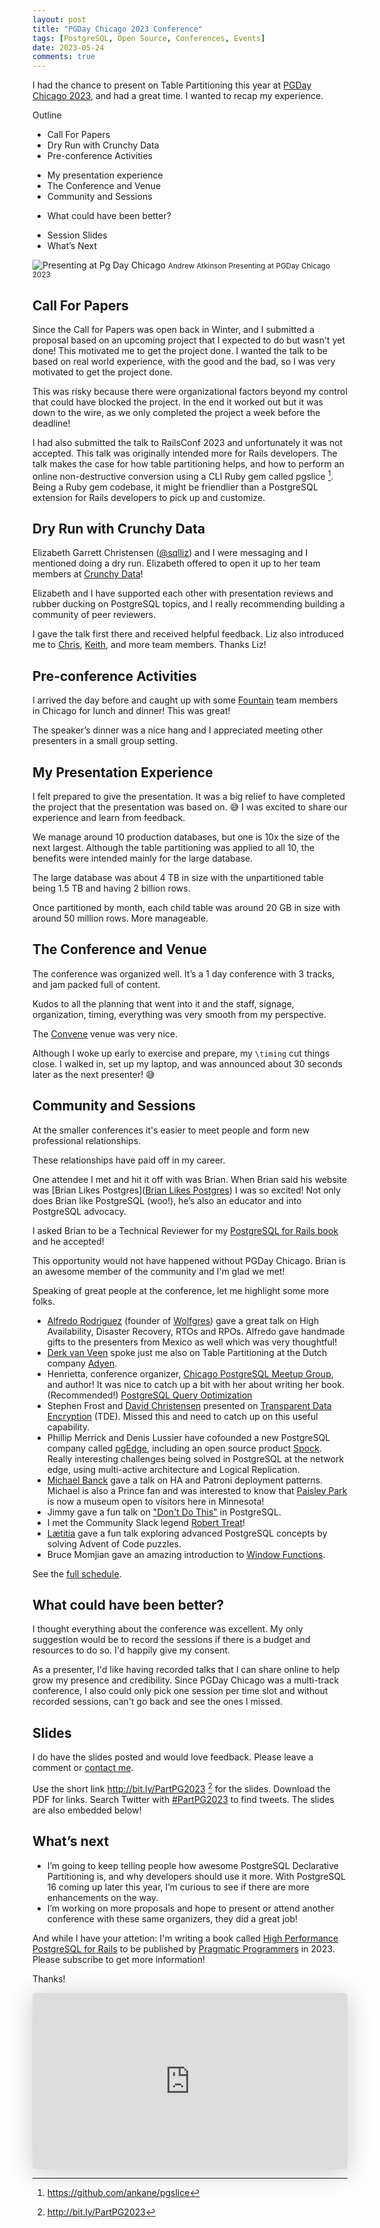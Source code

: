 ```yaml
---
layout: post
title: "PGDay Chicago 2023 Conference"
tags: [PostgreSQL, Open Source, Conferences, Events]
date: 2023-05-24
comments: true
---
```


I had the chance to present on Table Partitioning this year at [PGDay Chicago 2023](https://2023.pgdaychicago.org), and had a great time. I wanted to recap my experience.

Outline

* Call For Papers
* Dry Run with Crunchy Data
* Pre-conference Activities
- My presentation experience
- The Conference and Venue
- Community and Sessions
* What could have been better?
- Session Slides
- What’s Next

![Presenting at Pg Day Chicago](/assets/images/pgday-chicago-andrew-atkinson-2023.jpg)
<small>Andrew Atkinson Presenting at PGDay Chicago 2023</small>

## Call For Papers
Since the Call for Papers was open back in Winter, and I submitted a proposal based on an upcoming project that I expected to do but wasn't yet done! This motivated me to get the project done. I wanted the talk to be based on real world experience, with the good and the bad, so I was very motivated to get the project done.

This was risky because there were organizational factors beyond my control that could have blocked the project. In the end it worked out but it was down to the wire, as we only completed the project a week before the deadline!

I had also submitted the talk to RailsConf 2023 and unfortunately it was not accepted. This talk was originally intended more for Rails developers. The talk makes the case for how table partitioning helps, and how to perform an online non-destructive conversion using a CLI Ruby gem called pgslice [^pgslice]. Being a Ruby gem codebase, it might be friendlier than a PostgreSQL extension for Rails developers to pick up and customize.


## Dry Run with Crunchy Data
Elizabeth Garrett Christensen ([@sqlliz](https://twitter.com/sqlliz)) and I were messaging and I mentioned doing a dry run. Elizabeth offered to open it up to her team members at [Crunchy Data](https://www.crunchydata.com)!

Elizabeth and I have supported each other with presentation reviews and rubber ducking on PostgreSQL topics, and I really recommending building a community of peer reviewers.

I gave the talk first there and received helpful feedback. Liz also introduced me to [Chris](https://www.crunchydata.com/blog/author/christopher-winslett), [Keith](https://github.com/keithf4), and more team members. Thanks Liz!


## Pre-conference Activities
I arrived the day before and caught up with some [Fountain](https://www.fountain.com) team members in Chicago for lunch and dinner! This was great!

The speaker’s dinner was a nice hang and I appreciated meeting other presenters in a small group setting.


## My Presentation Experience
I felt prepared to give the presentation. It was a big relief to have completed the project that the presentation was based on. 😅 I was excited to share our experience and learn from feedback.

We manage around 10 production databases, but one is 10x the size of the next largest. Although the table partitioning was applied to all 10, the benefits were intended mainly for the large database.

The large database was about 4 TB in size with the unpartitioned table being 1.5 TB and having 2 billion rows.

Once partitioned by month, each child table was around 20 GB in size with around 50 million rows. More manageable.

## The Conference and Venue
The conference was organized well. It’s a 1 day conference with 3 tracks, and jam packed full of content.

Kudos to all the planning that went into it and the staff, signage, organization, timing, everything was very smooth from my perspective.

The [Convene](https://convene.com/locations/chicago/) venue was very nice.

Although I woke up early to exercise and prepare, my `\timing` cut things close. I walked in, set up my laptop, and was announced about 30 seconds later as the next presenter! 😅


## Community and Sessions
At the smaller conferences it's easier to meet people and form new professional relationships.

These relationships have paid off in my career.

One attendee I met and hit it off with was Brian. When Brian said his website was [Brian Likes Postgres]([Brian Likes Postgres](https://www.brianlikespostgres.com/)) I was so excited! Not only does Brian like PostgreSQL (woo!), he’s also an educator and into PostgreSQL advocacy.

I asked Brian to be a Technical Reviewer for my [PostgreSQL for Rails book](https://pgrailsbook.com) and he accepted!

This opportunity would not have happened without PGDay Chicago. Brian is an awesome member of the community and I'm glad we met!

Speaking of great people at the conference, let me highlight some more folks.

- [Alfredo Rodriguez](@AlfredoDrakoRod) (founder of [Wolfgres](https://wolfgres.com)) gave a great talk on High Availability, Disaster Recovery, RTOs and RPOs. Alfredo gave handmade gifts to the presenters from Mexico as well which was very thoughtful!
- [Derk van Veen](https://www.linkedin.com/posts/derk-van-veen-database-specialist_pgday-chicago-adyen-activity-7057618679085031424-qw3J?utm_source=share&utm_medium=member_desktop) spoke just me also on Table Partitioning at the Dutch company [Adyen](https://www.adyen.com/).
- Henrietta, conference organizer, [Chicago PostgreSQL Meetup Group](https://www.meetup.com/chicago-postgresql-user-group), and author! It was nice to catch up a bit with her about writing her book. (Recommended!) [PostgreSQL Query Optimization](https://www.amazon.com/PostgreSQL-Query-Optimization-Ultimate-Efficient/dp/1484268849)
- Stephen Frost and [David Christensen](https://postgresql.life/post/david_christensen/) presented on [Transparent Data Encryption](https://wiki.postgresql.org/wiki/Transparent_Data_Encryption) (TDE). Missed this and need to catch up on this useful capability.
- Phillip Merrick and Denis Lussier have cofounded a new PostgreSQL company called [pgEdge](https://www.pgedge.com), including an open source product [Spock](https://github.com/pgEdge/spock). Really interesting challenges being solved in PostgreSQL at the network edge, using multi-active architecture and Logical Replication.
- [Michael Banck](https://twitter.com/mbanck/status/1649104464698015748) gave a talk on HA and Patroni deployment patterns. Michael is also a Prince fan and was interested to know that [Paisley Park](https://www.paisleypark.com) is now a museum open to visitors here in Minnesota!
- Jimmy gave a fun talk on ["Don't Do This"](https://postgresql.us/events/pgdaychicago2023/sessions/session/1206-dont-do-this/) in PostgreSQL.
- I met the Community Slack legend [Robert Treat](https://www.linkedin.com/in/robtreat/)!
- [Lætitia](https://twitter.com/l_avrot) gave a fun talk exploring advanced PostgreSQL concepts by solving Advent of Code puzzles.
- Bruce Momjian gave an amazing introduction to [Window Functions](https://www.postgresql.org/docs/current/tutorial-window.html).

See the [full schedule](https://postgresql.us/events/pgdaychicago2023/schedule/).

## What could have been better?
I thought everything about the conference was excellent. My only suggestion would be to record the sessions if there is a budget and resources to do so. I'd happily give my consent.

As a presenter, I'd like having recorded talks that I can share online to help grow my presence and credibility. Since PGDay Chicago was a multi-track conference, I also could only pick one session per time slot and without recorded sessions, can't go back and see the ones I missed.

## Slides

I do have the slides posted and would love feedback. Please leave a comment or [contact me](/contact).

Use the short link <http://bit.ly/PartPG2023> [^bitly] for the slides. Download the PDF for links. Search Twitter with [#PartPG2023](https://twitter.com/search?q=PartPG2023) to find tweets. The slides are also embedded below!

## What’s next
* I’m going to keep telling people how awesome PostgreSQL Declarative Partitioning is, and why developers should use it more. With PostgreSQL 16 coming up later this year, I’m curious to see if there are more enhancements on the way.
* I’m working on more proposals and hope to present or attend another conference with these same organizers, they did a great job!

And while I have your attetion: I'm writing a book called [High Performance PostgreSQL for Rails](https://pgrailsbook.com) to be published by [Pragmatic Programmers](https://pragprog.com) in 2023. Please subscribe to get more information!

Thanks!

[^pgpart]: <https://github.com/pgpartman/pg_partman>
[^pgslice]: <https://github.com/ankane/pgslice>
[^bitly]: <http://bit.ly/PartPG2023>

<iframe class="speakerdeck-iframe" frameborder="0" src="https://speakerdeck.com/player/8c1c25764d7d4158b89556c998c141f1" title="Partitioning Billions of Rows Without Downtime" allowfullscreen="true" style="border: 0px; background: padding-box rgba(0, 0, 0, 0.1); margin: 0px; padding: 0px; border-radius: 6px; box-shadow: rgba(0, 0, 0, 0.2) 0px 5px 40px; width: 100%; height: auto; aspect-ratio: 560 / 314;" data-ratio="1.78343949044586"></iframe>
